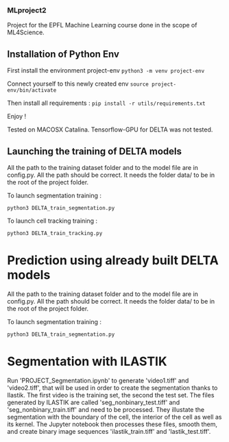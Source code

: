 ### MLproject2
Project for the EPFL Machine Learning course done in the scope of ML4Science.

## Installation of Python Env

First install the environment project-env
`python3 -m venv project-env` 

Connect yourself to this newly created env
`source project-env/bin/activate`

Then install all requirements : 
`pip install -r utils/requirements.txt`

Enjoy !

Tested on MACOSX Catalina. Tensorflow-GPU for DELTA was not tested. 

## Launching the training of DELTA models 

All the path to the training dataset folder and to the model file are in config.py. All the path should be correct. It needs the folder data/ to be in the root of the project folder.

To launch segmentation training : 

`python3 DELTA_train_segmentation.py`

To launch cell tracking training :

`python3 DELTA_train_tracking.py`

# Prediction using already built DELTA models 

All the path to the training dataset folder and to the model file are in config.py. All the path should be correct. It needs the folder data/ to be in the root of the project folder.

To launch segmentation training : 

`python3 DELTA_train_segmentation.py`

# Segmentation with ILASTIK
Run 'PROJECT_Segmentation.ipynb' to generate 'video1.tiff' and 'video2.tiff', that will be used in order to create the segmentation thanks to Ilastik. The first video is the training set, the second the test set. The files generated by ILASTIK are called 'seg_nonbinary_test.tiff' and 'seg_nonbinary_train.tiff' and need to be processed. They illustate the segmentation with the boundary of the cell, the interior of the cell as well as its kernel. The Jupyter notebook then processes these files, smooth them, and create binary image sequences 'ilastik_train.tiff' and 'lastik_test.tiff'. 

